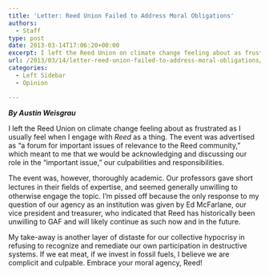 ```yaml
---
title: 'Letter: Reed Union Failed to Address Moral Obligations'
authors: 
  - Staff
type: post
date: 2013-03-14T17:06:20+00:00
excerpt: I left the Reed Union on climate change feeling about as frustrated as I usually feel when I engage with Reed as a thing. The event was advertised as "a forum for important issues of relevance to the Reed community," which meant to me that we would be acknowledging and discussing our role in the "important issue," our culpabilities and responsibilities.
url: /2013/03/14/letter-reed-union-failed-to-address-moral-obligations/
categories:
  - Left Sidebar
  - Opinion

---
```

_**By Austin Weisgrau**_

I left the Reed Union on climate change feeling about as frustrated as I usually feel when I engage with _Reed_ as a thing. The event was advertised as &#8220;a forum for important issues of relevance to the Reed community,&#8221; which meant to me that we would be acknowledging and discussing our role in the &#8220;important issue,&#8221; our culpabilities and responsibilities.

The event was, however, thoroughly academic. Our professors gave short lectures in their ﬁelds of expertise, and seemed generally unwilling to otherwise engage the topic. I&#8217;m pissed off because the only response to my question of our agency as an institution was given by Ed McFarlane, our vice president and treasurer, who indicated that Reed has historically been unwilling to GAF and will likely continue as such now and in the future.

My take-away is another layer of distaste for our collective hypocrisy in refusing to recognize and remediate our own participation in destructive systems. If we eat meat, if we invest in fossil fuels, I believe we are complicit and culpable. Embrace your moral agency, Reed!